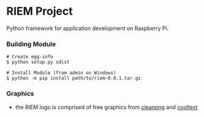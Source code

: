 RIEM Project
============

Python framework for application development on Raspberry Pi.

### Building Module

```
# Create egg-info
$ python setup.py sdist

# Install Module (from admin on Windows)
$ python -m pip install path/to/riem-0.0.1.tar.gz
```

### Graphics

 - the RIEM logo is comprised of free graphics from [cleanpng](https://www.cleanpng.com) and [cooltext](https://cooltext.com)
